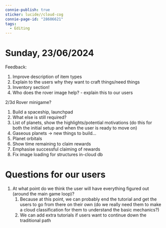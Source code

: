 ```yaml
---
connie-publish: true
sticker: lucide//cloud-cog
connie-page-id: "28606621"
tags:
  - Editing
---
```


# Sunday, 23/06/2024

Feedback:
1. Improve description of item types
2. Explain to the users why they want to craft things/need things
3. Inventory section!
4. Who does the rover image help? - explain this to our users

2/3d Rover minigame?

1. Build a spaceship, launchpad
2. What else is still required?
3. List of planets, show the highlights/potential motivations (do this for both the initial setup and when the user is ready to move on)
4. Gaseous planets -> new things to build...
5. Planet orbitals
6. Show time remaining to claim rewards
7. Emphasise successful claiming of rewards
8. Fix image loading for structures in-cloud db


# Questions for our users
1. At what point do we think the user will have everything figured out (around the main game loop)?
	1. Because at this point, we can probably end the tutorial and get the users to go from there on their own (do we really need them to make a cloud classification for them to understand the basic mechanics?)
	2. We can add extra tutorials if users want to continue down the traditional path